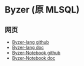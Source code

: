 # Byzer (原 MLSQL)

## 网页

- [Byzer-lang github](https://github.com/byzer-org/byzer-lang)
- [Byzer-lang doc](https://docs.byzer.org/#/byzer-lang/zh-cn/)
- [Byzer-Notebook github](https://github.com/byzer-org/byzer-notebook)
- [Byzer-Notebook doc](https://docs.byzer.org/#/byzer-notebook/zh-cn/)
